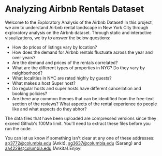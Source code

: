 # Analyzing Airbnb Rentals Dataset

Welcome to the Exploratory Analysis of the Airbnb Dataset! In this project, we aim to understand Airbnb rental landscape in New York City through exploratory analysis on the Airbnb dataset. Through static and interactive visualizations, we try to answer the below questions: 

* How do prices of listings vary by location?
* How does the demand for Airbnb rentals fluctuate across the year and over years?
* Are the demand and prices of the rentals correlated?
* What are the different types of properties in NYC? Do they vary by neighborhood?
* What localities in NYC are rated highly by guests?
* What makes a host Super host?
* Do regular hosts and super hosts have different cancellation and booking policies?
* Are there any common themes that can be identified from the free-text section of the reviews? What aspects of the rental experience do people like and what aspects do they abhor?

The data files that have been uploaded are compressed versions since they exceed Github's 100Mb limit. You'll need to extract these files before you run the code.

You can let us know if something isn't clear at any one of these addresses: ap3772@columbia.edu (Ankit), sg3637@columbia.edu (Sarang) and aa4229@columbia.edu (Ankita).Enjoy!

